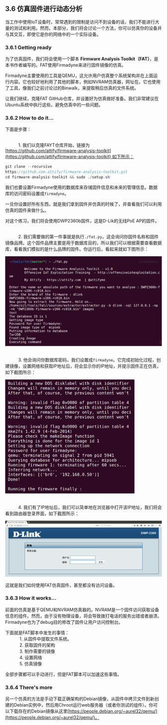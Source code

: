 ## 3.6 仿真固件进行动态分析

当工作中使用IoT设备时，常常遇到的限制是访问不到设备的话，我们不能进行大量的测试和利用。然而，本部分，我们将会讨论一个方法，你可以仿真你的设备并与其交互，即使它是你的网络中的一个实际设备。
### 3.6.1 Getting ready

为了仿真固件，我们将会使用一个脚本 **Firmware Analysis Toolkit（FAT）**，是本书作者编写的。FAT使用Firmadyne来进行固件镜像的仿真。

Firmadyne主要使用的工具是QEMU，这允许用户仿真整个系统架构并在上面运行内容。它也较好地利用了其他的脚本，例如NVRAM仿真器，网址在[]()。它也使用了工具，像我们之前讨论过的Binwalk，来提取稍后仿真的文件系统。

让我们继续，克隆FAT GitHub仓库，并设置好为仿真做好准备。我们非常建议在Ubuntu系统中执行这些，避免仿真中的一些问题。

### 3.6.2 How to do it...
下面是步骤：

<br>&emsp;&emsp;&emsp;1. 我们以克隆FAYT仓库开始，链接为[https://github.com/attify/firmware-analysis-toolkit](https://github.com/attify/firmware-analysis-toolkit),如下所示：

```java
git clone --recursive
https://github.com.attify/firmware-analysis-toolkit.git
cd firmware-analysis-toolkit && sudo ./setup.sh
```

我们也要设置Firmadyne使用的数据库来存储固件信息和未来的管理信息。数据库的访问密码设置成`firmadyne`。

一旦你设置好所有东西，就是我们拿到固件并仿真的时候了，并查看我们可以利用仿真的固件来做什么。

对这个练习，我们将会使用DWP2360b固件，这是D-Lik的无线PoE AP的固件。

<br>&emsp;&emsp;&emsp;2. 我们需要做的第一件事就是执行`./fat.py`，这会询问你固件名称和固件镜像品牌。这个固件品牌主要是用于数据库目的，所以我们可以根据需要查看数据库，看看我们模拟的是什么品牌的固件。你运行后，看起来就如下图所示：

![](../img/3-6/3-6-2-2.png)

<br>&emsp;&emsp;&emsp;3. 他会询问你数据库密码，我们设置成`firmadyne`。它完成初始化过程，创建镜像，设置网络和获取IP地址后，将会显示你的IP地址，并提示固件正在仿真，如下截图所示：

![](../img/3-6/3-6-2-3.png)

<br>&emsp;&emsp;&emsp;4. 我们有了IP地址后，我们可以简单地在浏览器中打开该IP地址，我们将会看到路由器登录界面，如下截图所示：

![](../img/3-6/3-6-2-4.png)

这就是我们如何使用FAT仿真固件，甚至都没有访问设备。

### 3.6.3 How it works...

前面的仿真是基于QEMU和NVRAM仿真器的。NVRAM是一个固件访问获取设备信息的组件。然而，由于没有物理设备，将会导致拨打电话的服务出错或者崩溃。Firmadyne也为了debug目的修改了固件让用户访问控制台。

下面就是FAT脚本中发生的事情：
<br>&emsp;&emsp;&emsp; 1. 从固件中提取文件系统。
<br>&emsp;&emsp;&emsp; 2. 获取固件的架构
<br>&emsp;&emsp;&emsp; 3. 制作需要的镜像
<br>&emsp;&emsp;&emsp; 4. 设置网络
<br>&emsp;&emsp;&emsp; 5. 仿真镜像

全部步骤都可以手动进行，但是FAT脚本可以加速这些事情。

### 3.6.4 There's more

另一个仿真的方法是手动下载正确架构的Debian镜像，从固件中拷贝文件到新创建的Debian实例中，然后用Chroot运行web服务器（或者你测试的组件）。你可以下载存在的Debian镜像从这里[https://people.debian.org/~aurel32/qemu/](https://people.debian.org/~aurel32/qemu/)。